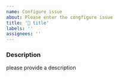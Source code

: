 ```yaml
---
name: Configure issue
about: Please enter the congfigure issue
title: '🤖 title'
labels: ''
assignees: ''
---
```


### Description

please provide a description
